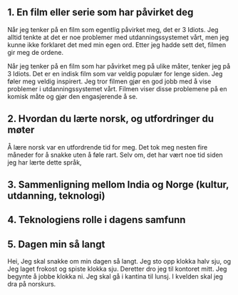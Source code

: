 ## 1. En film eller serie som har påvirket deg

Når jeg tenker på en film som egentlig påvirket meg, det er 3 Idiots. Jeg alltid tenkte at det er noe problemer med utdanningssystemet vårt, men jeg kunne ikke forklaret det med min egen ord. 
Etter jeg hadde sett det, filmen gir meg de ordene.

Når jeg tenker på en film som har påvirket meg på ulike måter, tenker jeg på 3 Idiots. Det er en indisk film som var veldig populær for lenge siden. Jeg føler meg veldig inspirert. Jeg tror filmen gjør en god jobb med å vise problemer i utdanningssystemet vårt. Filmen viser disse problemene på en komisk måte og gjør den engasjerende å se.

## 2. Hvordan du lærte norsk, og utfordringer du møter
Å lære norsk var en utfordrende tid for meg. Det tok meg nesten fire måneder for å snakke uten å føle rart. Selv om, det har vært noe tid siden jeg har lærte dette språk, 


## 3. Sammenligning mellom India og Norge (kultur, utdanning, teknologi)


## 4. Teknologiens rolle i dagens samfunn

## 5. Dagen min så langt

Hei, Jeg skal snakke om min dagen så langt. Jeg sto opp klokka halv sju, og Jeg laget frokost og spiste klokka sju. 
Deretter dro jeg til kontoret mitt. Jeg begynte å jobbe klokka ni. Jeg skal gå i kantina til lunsj. 
I kvelden skal jeg dra på norskurs.  
